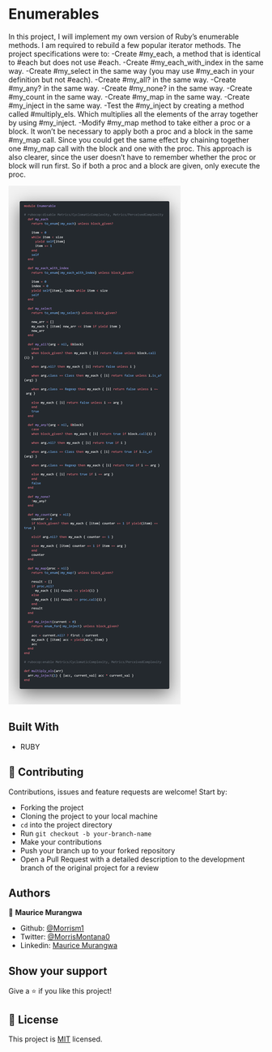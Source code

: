 # Enumerables

In this project, I will implement my own version of Ruby’s enumerable methods.
I am required to rebuild a few popular iterator methods. The project specifications were to:
-Create #my_each, a method that is identical to #each but does not use #each.
-Create #my_each_with_index in the same way.
-Create #my_select in the same way (you may use #my_each in your definition but not #each).
-Create #my_all? in the same way.
-Create #my_any? in the same way.
-Create #my_none? in the same way.
-Create #my_count in the same way.
-Create #my_map in the same way.
-Create #my_inject in the same way.
-Test the #my_inject by creating a method called #multiply_els. Which multiplies all the         elements   of the array together by using #my_inject.
-Modify  #my_map method to take either a proc or a block. It won’t be necessary to apply both a proc and a block in the same #my_map call. Since you could get the same effect by chaining together one #my_map call with the block and one with the proc.
This approach is also clearer, since the user doesn’t have to remember whether the proc or block will  run first. So if both a proc and a block are given, only execute the proc.

![screenshot](images/code.png)

## Built With

- RUBY

## 🤝 Contributing

Contributions, issues and feature requests are welcome! Start by:

- Forking the project
- Cloning the project to your local machine
- `cd` into the project directory
- Run `git checkout -b your-branch-name`
- Make your contributions
- Push your branch up to your forked repository
- Open a Pull Request with a detailed description to the development branch of the original project for a review

## Authors

👤 **Maurice Murangwa**

- Github: [@Morrism1](https://github.com/Morrism1)
- Twitter: [@MorrisMontana0](https://twitter.com/MorrisMontana0)
- Linkedin: [Maurice Murangwa](https://www.linkedin.com/in/murangwa-maurice-769549140/)

## Show your support

Give a ⭐️ if you like this project!

## 📝 License

This project is [MIT](lic.url) licensed.
